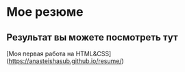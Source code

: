 # Мое резюме
## Результат вы можете посмотреть тут
[Моя первая работа на HTML&CSS] (https://anasteishasub.github.io/resume/)
